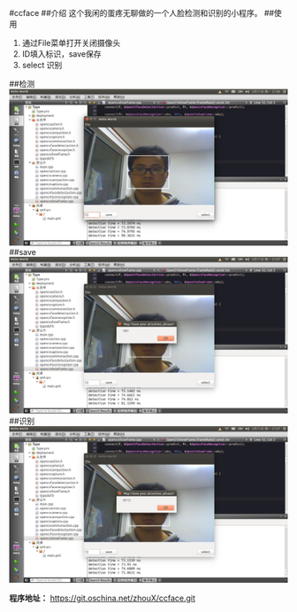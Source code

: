 #ccface
##介绍
这个我闲的蛋疼无聊做的一个人脸检测和识别的小程序。
##使用
1. 通过File菜单打开关闭摄像头
2. ID填入标识，save保存
3. select 识别


##检测
![检测](./image/1.png)
##save
![save](./image/2.png)
##识别
![识别](./image/3.png)


**程序地址：**
https://git.oschina.net/zhouX/ccface.git